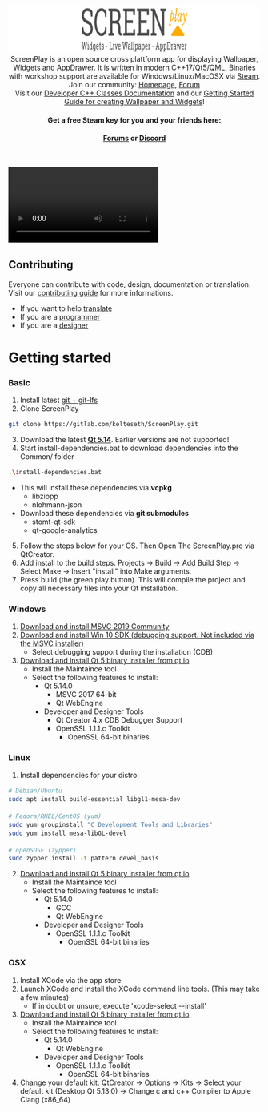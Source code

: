 <div>
<img width="100%" height="93" src="logo_gitlab_fullwidth.svg">
</div>

<div align="center">
ScreenPlay is an open source cross plattform app for displaying Wallpaper, Widgets and AppDrawer. It is written in modern C++17/Qt5/QML. Binaries with workshop support are available for Windows/Linux/MacOSX via <a href="https://store.steampowered.com/about/">Steam</a>. 
Join our community: <a href="https://screen-play.app/">Homepage</a>, <a href="https://forum.screen-play.app/">Forum</a>
<br> Visit our <a href="https://kelteseth.gitlab.io/ScreenPlayDeveloperDocs/"> Developer C++ Classes Documentation</a> and our <a href="https://kelteseth.gitlab.io/ScreenPlayDocs/"> Getting Started Guide for creating Wallpaper and Widgets</a>!
<br>
<!--<h4><a href="https://steamcommunity.com/app/672870/">Download ScreenPlay!</a></h4>-->
<h4>Get a free Steam key for you and your friends here:</h4>
<h4> <a href="https://forum.screen-play.app/topic/2/we-are-open-for-alpha-testing-via-steam">Forums</a> or <a href="https://discordapp.com/invite/3RygPHZ">Discord</a></h4>
</div>
<br>

![Preview](preview.mp4)


## Contributing

Everyone can contribute with code, design, documentation or translation. Visit our [contributing guide](https://gitlab.com/kelteseth/ScreenPlay/blob/dev/CONTRIBUTING.md) for more informations.

* If you want to help [translate](https://gitlab.com/kelteseth/ScreenPlay/blob/dev/CONTRIBUTING.md#translation)
* If you are a [programmer](https://gitlab.com/kelteseth/ScreenPlay/blob/dev/CONTRIBUTING.md#development)
* If you are a [designer](https://gitlab.com/kelteseth/ScreenPlay/blob/dev/CONTRIBUTING.md#design)


# Getting started

### Basic
1. Install latest [git + git-lfs](https://git-scm.com/)
2. Clone ScreenPlay
``` bash
git clone https://gitlab.com/kelteseth/ScreenPlay.git
```
3. Download the latest [__Qt 5.14__](https://www.qt.io/download-qt-installer). Earlier versions are not supported!
4. Start install-dependencies.bat to download dependencies into the Common/ folder
``` bash
.\install-dependencies.bat
```
   * This will install these dependencies via __vcpkg__
      * libzippp
      * nlohmann-json
   * Download these dependencies via __git submodules__
      * stomt-qt-sdk
      * qt-google-analytics
5. Follow the steps below for your OS. Then Open The ScreenPlay.pro via QtCreator.
6. Add install to the build steps. Projects -> Build -> Add Build Step -> Select Make -> Insert "install" into Make arguments.
7. Press build (the green play button). This will compile the project and copy all necessary files into your Qt installation.

### Windows
1. [Download and install MSVC 2019 Community](https://visualstudio.microsoft.com/vs/community/)
2. [Download and install Win 10 SDK (debugging support. Not included via the MSVC installer)](https://developer.microsoft.com/en-us/windows/downloads/windows-10-sdk)
    - Select debugging support during the installation (CDB)
3. [Download and install Qt 5 binary installer from qt.io](https://www.qt.io/download-qt-installer)
    - Install the Maintaince tool
    - Select the following features to install:
        - Qt 5.14.0
            - MSVC 2017 64-bit
            - Qt WebEngine
        - Developer and Designer Tools
            - Qt Creator 4.x CDB Debugger Support
            - OpenSSL 1.1.1.c Toolkit
                - OpenSSL 64-bit binaries

### Linux
1. Install dependencies for your distro:
``` bash
# Debian/Ubuntu
sudo apt install build-essential libgl1-mesa-dev

# Fedora/RHEL/CentOS (yum)
sudo yum groupinstall "C Development Tools and Libraries"
sudo yum install mesa-libGL-devel

# openSUSE (zypper)
sudo zypper install -t pattern devel_basis
```
2. [Download and install Qt 5 binary installer from qt.io](https://www.qt.io/download-qt-installer)
    - Install the Maintaince tool
    - Select the following features to install:
        - Qt 5.14.0 
            - GCC
            - Qt WebEngine
        - Developer and Designer Tools
            - OpenSSL 1.1.1.c Toolkit
                - OpenSSL 64-bit binaries
### OSX
1. Install XCode via the app store
2. Launch XCode and install the XCode command line tools. (This may take a few minutes)
    - If in doubt or unsure, execute 'xcode-select --install'
3. [Download and install Qt 5 binary installer from qt.io](https://www.qt.io/download-qt-installer)
    - Install the Maintaince tool
    - Select the following features to install:
        - Qt 5.14.0 
            - Qt WebEngine
        - Developer and Designer Tools
            - OpenSSL 1.1.1.c Toolkit
                - OpenSSL 64-bit binaries
4. Change your default kit: QtCreator -> Options -> Kits -> Select your default kit (Desktop Qt 5.13.0) -> Change c and c++ Compiler to Apple Clang (x86_64)
